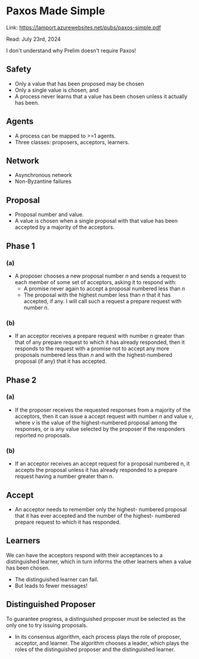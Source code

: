 # Paxos Made Simple

Link: https://lamport.azurewebsites.net/pubs/paxos-simple.pdf

Read: July 23rd, 2024

I don't understand why Prelim doesn't require Paxos!

## Safety

* Only a value that has been proposed may be chosen
* Only a single value is chosen, and
* A process never learns that a value has been chosen unless it actually has been.

## Agents

* A process can be mapped to >=1 agents.
* Three classes: proposers, acceptors, learners.

## Network

* Asynchronous network
* Non-Byzantine failures

## Proposal

* Proposal number and value.
* A value is chosen when a single proposal with that value has been accepted by a majority of the acceptors.

## Phase 1

### (a)
* A proposer chooses a new proposal number $n$ and sends a request to each member of some set of acceptors, asking it to respond with:
  * A promise never again to accept a proposal numbered less than $n$
  * The proposal with the highest number less than $n$ that it has accepted, if any.
I will call such a request a prepare request with number $n$.

### (b)

* If an acceptor receives a prepare request with number $n$ greater than that of any prepare request to which it has already responded, then it responds to the request with a promise not to accept any more proposals numbered less than $n$ and with the highest-numbered proposal (if any) that it has accepted.

## Phase 2

### (a)
* If the proposer receives the requested responses from a majority of the acceptors, then it can issue a accept request with number $n$ and value $v$, where $v$ is the value of the highest-numbered proposal among the responses, or is any value selected by the proposer if the responders reported no proposals.

### (b)
* If an acceptor receives an accept request for a proposal numbered n, it accepts the proposal unless it has already responded to a prepare request having a number greater than n.

## Accept

* An acceptor needs to remember only the highest- numbered proposal that it has ever accepted and the number of the highest- numbered prepare request to which it has responded.

## Learners

We can have the acceptors respond with their acceptances to a distinguished learner, which in turn informs the other learners when a value has been chosen.
* The distinguished learner can fail.
* But leads to fewer messages!

## Distinguished Proposer

To guarantee progress, a distinguished proposer must be selected as the only one to try issuing proposals.

* In its consensus algorithm, each process plays the role of proposer, acceptor, and learner. The algorithm chooses a leader, which plays the roles of the distinguished proposer and the distinguished learner.